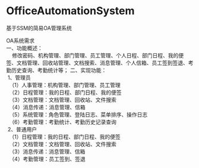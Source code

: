 # OfficeAutomationSystem
基于SSM的简易OA管理系统


OA系统需求</br>
一、功能概述：</br>
    &nbsp;&nbsp;修改密码、机构管理、部门管理、员工管理、个人日程、部门日程、我的便签、文档管理、回收站管理、文档搜索、消息管理、个人信箱、员工签到签退、考勤历史查询、考勤统计等；
二、实现功能：</br>
	&nbsp;1、管理员</br>
		&nbsp;&nbsp;（1）人事管理：机构管理、部门管理、员工管理</br>
		&nbsp;&nbsp;（2）日程管理：我的日程、部门日程、我的便签</br>
		&nbsp;&nbsp;（3）文档管理：文档管理、回收站、文件搜索</br>
		&nbsp;&nbsp;（4）消息传递：消息管理、信箱</br>
		&nbsp;&nbsp;（5）系统管理：角色管理、登陆日志、菜单排序、操作日志</br>
		&nbsp;&nbsp;（6）考勤管理：考勤统计、考勤历史记录查询</br>
	&nbsp;2、普通用户</br>
		&nbsp;&nbsp;（1）日程管理：我的日程、部门日程、我的便签</br>
		&nbsp;&nbsp;（2）文档管理：文档管理、回收站、文件搜索</br>
		&nbsp;&nbsp;（3）消息传递：消息管理、信箱</br>
		&nbsp;&nbsp;（4）考勤管理：员工签到、签退</br>
	
